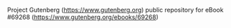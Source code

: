 Project Gutenberg (https://www.gutenberg.org) public repository for
eBook #69268 (https://www.gutenberg.org/ebooks/69268)
